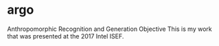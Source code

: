 # argo
Anthropomorphic Recognition and Generation Objective
This is my work that was presented at the 2017 Intel ISEF.
